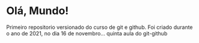 # Olá, Mundo!
 Primeiro repositorio versionado do curso de git e github. Foi criado durante o ano de 2021, no dia 16 de novembro... quinta aula do git-github
